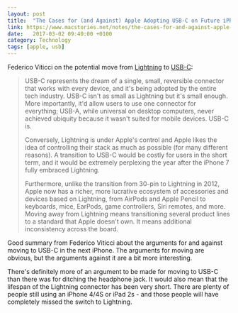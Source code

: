 ```yaml
---
layout: post
title:  "The Cases for (and Against) Apple Adopting USB-C on Future iPhones"
link: https://www.macstories.net/notes/the-cases-for-and-against-apple-adopting-usb-c-on-future-iphones/
date:   2017-03-02 09:40:00 +0100
category: Technology
tags: [apple, usb]
---
```


Federico Viticci on the potential move from [Lightning][light] to [USB-C][usbc]:

>USB-C represents the dream of a single, small, reversible connector that works with every device, and it's being adopted by the entire tech industry. USB-C isn't as small as Lightning but it's small enough. More importantly, it'd allow users to use one connector for everything; USB-A, while universal on desktop computers, never achieved ubiquity because it wasn't suited for mobile devices. USB-C is.
>
>Conversely, Lightning is under Apple's control and Apple likes the idea of controlling their stack as much as possible (for many different reasons). A transition to USB-C would be costly for users in the short term, and it would be extremely perplexing the year after the iPhone 7 fully embraced Lightning.
>
>Furthermore, unlike the transition from 30-pin to Lightning in 2012, Apple now has a richer, more lucrative ecosystem of accessories and devices based on Lightning, from AirPods and Apple Pencil to keyboards, mice, EarPods, game controllers, Siri remotes, and more. Moving away from Lightning means transitioning several product lines to a standard that Apple doesn't own. It means additional inconsistency across the board.

Good summary from Federico Viticci about the arguments for and against moving to USB-C in the next iPhone. The arguments for moving are obvious, but the arguments against it are a bit more interesting. 
 
There's definitely more of an argument to be made for moving to USB-C than there was for ditching the headphone jack. It would also mean that the lifespan of the Lightning connector has been very short. There are plenty of people still using an iPhone 4/4S or iPad 2s - and those people will have completely missed the switch to Lightning.

[light]:https://en.wikipedia.org/wiki/Lightning_(connector)
[usbc]:https://en.wikipedia.org/wiki/USB-C
[hj]:http://colm.io/2016/08/26/adios-headphone-jack/
